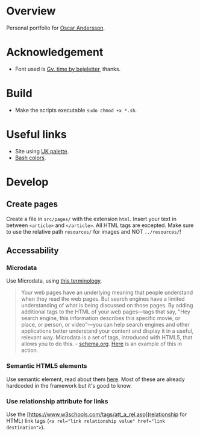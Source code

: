 # Overview
Personal portfolio for [Oscar Andersson](https://oscaande.se).

# Acknowledgement
* Font used is [Gv. time by bejeletter](https://www.fontspace.com/gv-time-font-f56368), thanks.

# Build
* Make the scripts executable ``sudo chmod +x *.sh``.

# Useful links
* Site using [UK palette](https://flatuicolors.com/palette/gb).
* [Bash colors](https://misc.flogisoft.com/bash/tip_colors_and_formatting).

# Develop
## Create pages
Create a file in ``src/pages/`` with the extension ``html``. Insert your text in between ``<article>`` and ``</article>``. All HTML tags are excepted. Make sure to use the relative path ``resources/`` for images and NOT ``../resources/``!
## Accessability
### Microdata
Use Microdata, using [this terminology](https://schema.org/docs/full.html).
> Your web pages have an underlying meaning that people understand when they read the web pages. But search engines have a limited understanding of what is being discussed on those pages. By adding additional tags to the HTML of your web pages—tags that say, "Hey search engine, this information describes this specific movie, or place, or person, or video"—you can help search engines and other applications better understand your content and display it in a useful, relevant way. Microdata is a set of tags, introduced with HTML5, that allows you to do this. - [schema.org](https://schema.org/docs/gs.html).
[Here](https://github.com/philwareham/schema-microdata-examples/blob/main/blog.html) is an example of this in action.
### Semantic HTML5 elements
Use semantic element, read about them [here](https://www.w3schools.com/html/html5_semantic_elements.asp). Most of these are already hardcoded in the framework but it's good to know.
### Use relationship attribute for links
Use the [https://www.w3schools.com/tags/att_a_rel.asp](relationship for HTML) link tags (``<a rel="link relationship value" href="link destination">``).